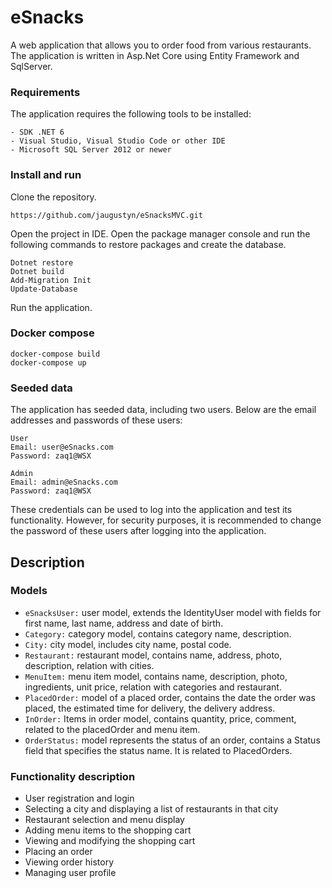 # eSnacks
A web application that allows you to order food from various restaurants.
The application is written in Asp.Net Core using Entity Framework and SqlServer.

### Requirements
The application requires the following tools to be installed:
```
- SDK .NET 6
- Visual Studio, Visual Studio Code or other IDE
- Microsoft SQL Server 2012 or newer
```
### Install and run
Clone the repository.
```
https://github.com/jaugustyn/eSnacksMVC.git
```
Open the project in IDE.
Open the package manager console and run the following commands to restore packages and create the database.
```
Dotnet restore
Dotnet build
Add-Migration Init
Update-Database
```

Run the application.

### Docker compose
```
docker-compose build
docker-compose up
```

### Seeded data
The application has seeded data, including two users. Below are the email addresses and passwords of these users:
```
User
Email: user@eSnacks.com
Password: zaq1@WSX

Admin
Email: admin@eSnacks.com
Password: zaq1@WSX
```
These credentials can be used to log into the application and test its functionality.
However, for security purposes, it is recommended to change the password of these users after logging into the application.

## Description
### Models
- `eSnacksUser:` user model, extends the IdentityUser model with fields for first name, last name, address and date of birth.
- `Category:` category model, contains category name, description.
- `City:` city model, includes city name, postal code.
- `Restaurant:` restaurant model, contains name, address, photo, description, relation with cities.
- `MenuItem:` menu item model, contains name, description, photo, ingredients, unit price, relation with categories and restaurant.
- `PlacedOrder:` model of a placed order, contains the date the order was placed, the estimated time for delivery, the delivery address.
- `InOrder:` Items in order model, contains quantity, price, comment, related to the placedOrder and menu item.
- `OrderStatus:` model represents the status of an order, contains a Status field that specifies the status name. It is related to PlacedOrders.

### Functionality description
- User registration and login
- Selecting a city and displaying a list of restaurants in that city
- Restaurant selection and menu display
- Adding menu items to the shopping cart
- Viewing and modifying the shopping cart
- Placing an order
- Viewing order history
- Managing user profile
